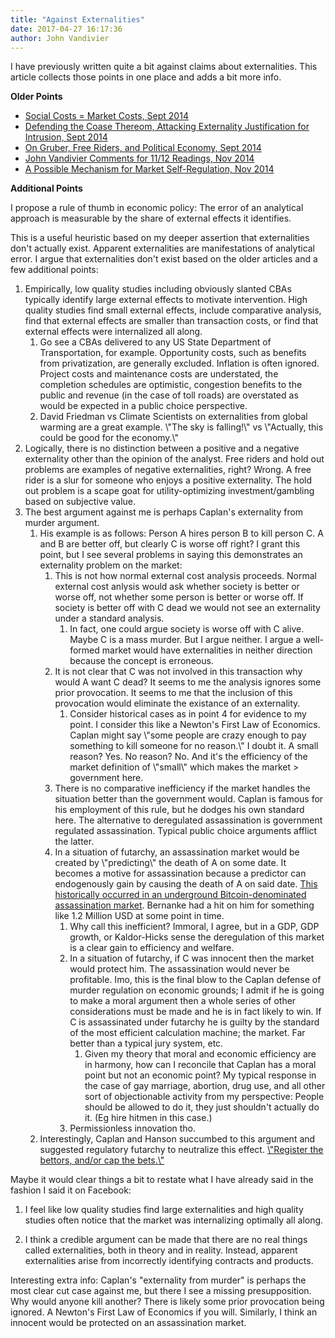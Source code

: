 ```yaml
---
title: "Against Externalities"
date: 2017-04-27 16:17:36
author: John Vandivier
---
```




I have previously written quite a bit against claims about externalities. This article collects those points in one place and adds a bit more info.

<strong>Older Points</strong>
<ul>
 	<li><a href=\"http://www.afterecon.com/economics-and-finance/social-costs-market-costs/\">Social Costs = Market Costs, Sept 2014</a></li>
 	<li><a href=\"http://www.afterecon.com/economics-and-finance/defending-coase-thereom-attacking-externality-justification-intrusion/\">Defending the Coase Thereom, Attacking Externality Justification for Intrusion, Sept 2014</a></li>
 	<li><a href=\"http://www.afterecon.com/economics-and-finance/gruber-free-riders-political-economy/\">On Gruber, Free Riders, and Political Economy, Sept 2014</a></li>
 	<li><a href=\"http://www.afterecon.com/economics-and-finance/john-vandivier-comments-1112-readings/\">John Vandivier Comments for 11/12 Readings, Nov 2014</a></li>
 	<li><a href=\"http://www.afterecon.com/economics-and-finance/possible-mechanism-market-self-regulation/\">A Possible Mechanism for Market Self-Regulation, Nov 2014</a></li>
</ul>
<strong>Additional Points</strong>

I propose a rule of thumb in economic policy: The error of an analytical approach is measurable by the share of external effects it identifies.

This is a useful heuristic based on my deeper assertion that externalities don't actually exist. Apparent externalities are manifestations of analytical error. I argue that externalities don't exist based on the older articles and a few additional points:
<ol>
 	<li>Empirically, low quality studies including obviously slanted CBAs typically identify large external effects to motivate intervention. High quality studies find small external effects, include comparative analysis, find that external effects are smaller than transaction costs, or find that external effects were internalized all along.
<ol>
 	<li>Go see a CBAs delivered to any US State Department of Transportation, for example. Opportunity costs, such as benefits from privatization, are generally excluded. Inflation is often ignored. Project costs and maintenance costs are understated, the completion schedules are optimistic, congestion benefits to the public and revenue (in the case of toll roads) are overstated as would be expected in a public choice perspective.</li>
 	<li>David Friedman vs Climate Scientists on externalities from global warming are a great example. \"The sky is falling!\" vs \"Actually, this could be good for the economy.\"</li>
</ol>
</li>
 	<li>Logically, there is no distinction between a positive and a negative externality other than the opinion of the analyst. Free riders and hold out problems are examples of negative externalities, right? Wrong. A free rider is a slur for someone who enjoys a positive externality. The hold out problem is a scape goat for utility-optimizing investment/gambling based on subjective value.</li>
 	<li>The best argument against me is perhaps Caplan's externality from murder argument.
<ol>
 	<li>His example is as follows: Person A hires person B to kill person C. A and B are better off, but clearly C is worse off right? I grant this point, but I see several problems in saying this demonstrates an externality problem on the market:
<ol>
 	<li>This is not how normal external cost analysis proceeds. Normal external cost anlysis would ask whether society is better or worse off, not whether some person is better or worse off. If society is better off with C dead we would not see an externality under a standard analysis.
<ol>
 	<li>In fact, one could argue society is worse off with C alive. Maybe C is a mass murder. But I argue neither. I argue a well-formed market would have externalities in neither direction because the concept is erroneous.</li>
</ol>
</li>
 	<li>It is not clear that C was not involved in this transaction why would A want C dead? It seems to me the analysis ignores some prior provocation. It seems to me that the inclusion of this provocation would eliminate the existance of an externality.
<ol>
 	<li>Consider historical cases as in point 4 for evidence to my point. I consider this like a Newton's First Law of Economics. Caplan might say \"some people are crazy enough to pay something to kill someone for no reason.\" I doubt it. A small reason? Yes. No reason? No. And it's the efficiency of the market definition of \"small\" which makes the market &gt; government here.</li>
</ol>
</li>
 	<li>There is no comparative inefficiency if the market handles the situation better than the government would. Caplan is famous for his employment of this rule, but he dodges his own standard here. The alternative to deregulated assassination is government regulated assassination. Typical public choice arguments afflict the latter.</li>
 	<li>In a situation of futarchy, an assassination market would be created by \"predicting\" the death of A on some date. It becomes a motive for assassination because a predictor can endogenously gain by causing the death of A on said date. <a href=\"https://www.forbes.com/sites/andygreenberg/2013/11/18/meet-the-assassination-market-creator-whos-crowdfunding-murder-with-bitcoins/#3d9b05823d9b\">This historically occurred in an underground Bitcoin-denominated assassination market</a>. Bernanke had a hit on him for something like 1.2 Million USD at some point in time.
<ol>
 	<li>Why call this inefficient? Immoral, I agree, but in a GDP, GDP growth, or Kaldor-Hicks sense the deregulation of this market is a clear gain to efficiency and welfare.</li>
 	<li>In a situation of futarchy, if C was innocent then the market would protect him. The assassination would never be profitable. Imo, this is the final blow to the Caplan defense of murder regulation on economic grounds; I admit if he is going to make a moral argument then a whole series of other considerations must be made and he is in fact likely to win. If C is assassinated under futarchy he is guilty by the standard of the most efficient calculation machine; the market. Far better than a typical jury system, etc.
<ol>
 	<li>Given my theory that moral and economic efficiency are in harmony, how can I reconcile that Caplan has a moral point but not an economic point? My typical response in the case of gay marriage, abortion, drug use, and all other sort of objectionable activity from my perspective: People should be allowed to do it, they just shouldn't actually do it. (Eg hire hitmen in this case.)</li>
</ol>
</li>
 	<li>Permissionless innovation tho.</li>
</ol>
</li>
</ol>
</li>
 	<li>Interestingly, Caplan and Hanson succumbed to this argument and suggested regulatory futarchy to neutralize this effect. <a href=\"http://econfaculty.gmu.edu/bcaplan/e854/pc12.htm\">\"Register the bettors, and/or cap the bets.\"</a></li>
</ol>
</li>
</ol>
Maybe it would clear things a bit to restate what I have already said in the fashion I said it on Facebook:

1) I feel like low quality studies find large externalities and high quality studies often notice that the market was internalizing optimally all along.

2) I think a credible argument can be made that there are no real things called externalities, both in theory and in reality. Instead, apparent externalities arise from incorrectly identifying contracts and products.

Interesting extra info: Caplan's \"externality from murder\" is perhaps the most clear cut case against me, but there I see a missing presupposition. Why would anyone kill another? There is likely some prior provocation being ignored. A Newton's First Law of Economics if you will. Similarly, I think an innocent would be protected on an assassination market.